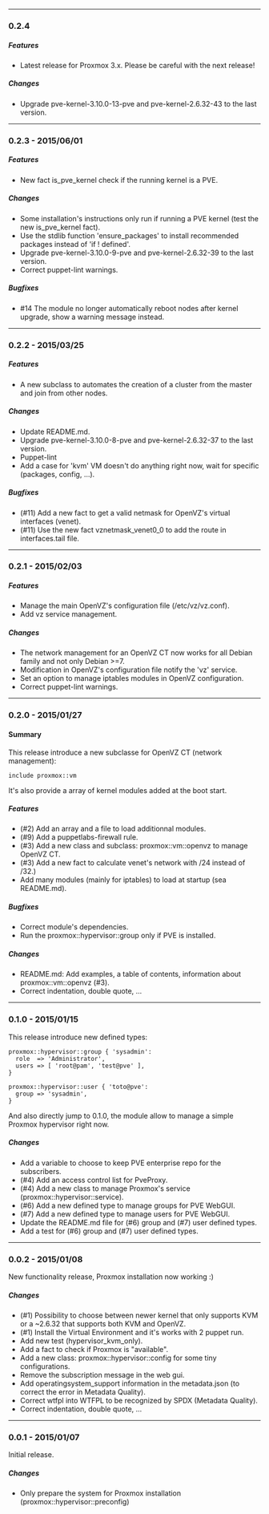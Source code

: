 
---------------------------------------

### 0.2.4

##### Features
* Latest release for Proxmox 3.x. Please be careful with the next release!

##### Changes
* Upgrade pve-kernel-3.10.0-13-pve and pve-kernel-2.6.32-43 to the last version.

---------------------------------------

### 0.2.3 - 2015/06/01

##### Features
* New fact is_pve_kernel check if the running kernel is a PVE.

##### Changes
* Some installation's instructions only run if running a PVE kernel (test the new is_pve_kernel fact).
* Use the stdlib function 'ensure_packages' to install recommended packages instead of 'if ! defined'.
* Upgrade pve-kernel-3.10.0-9-pve and pve-kernel-2.6.32-39 to the last version.
* Correct puppet-lint warnings.

##### Bugfixes
* #14 The module no longer automatically reboot nodes after kernel upgrade, show a warning message instead.

---------------------------------------

### 0.2.2 - 2015/03/25

##### Features
* A new subclass to automates the creation of a cluster from the master and join from other nodes.

##### Changes
* Update README.md.
* Upgrade pve-kernel-3.10.0-8-pve and pve-kernel-2.6.32-37 to the last version.
* Puppet-lint
* Add a case for 'kvm' VM doesn't do anything right now, wait for specific (packages, config, …).

##### Bugfixes
* (#11) Add a new fact to get a valid netmask for OpenVZ's virtual interfaces (venet).
* (#11) Use the new fact vznetmask_venet0_0 to add the route in interfaces.tail file.

---------------------------------------
### 0.2.1 - 2015/02/03

##### Features
* Manage the main OpenVZ's configuration file (/etc/vz/vz.conf).
* Add vz service management.

##### Changes
* The network management for an OpenVZ CT now works for all Debian family and not only Debian >=7.
* Modification in OpenVZ's configuration file notify the 'vz' service.
* Set an option to manage iptables modules in OpenVZ configuration.
* Correct puppet-lint warnings.

---------------------------------------
### 0.2.0 - 2015/01/27

#### Summary
This release introduce a new subclasse for OpenVZ CT (network management):

    include proxmox::vm

It's also provide a array of kernel modules added at the boot start.

##### Features
* (#2) Add an array and a file to load additionnal modules.
* (#9) Add a puppetlabs-firewall rule.
* (#3) Add a new class and subclass: proxmox::vm::openvz to manage OpenVZ CT.
* (#3) Add a new fact to calculate venet's network with /24 instead of /32.)
* Add many modules (mainly for iptables) to load at startup (sea README.md).

##### Bugfixes
* Correct module's dependencies.
* Run the proxmox::hypervisor::group only if PVE is installed.

##### Changes
* README.md: Add examples, a table of contents, information about proxmox::vm::openvz (#3).
* Correct indentation, double quote, ...

---------------------------------------

### 0.1.0 - 2015/01/15

This release introduce new defined types:

    proxmox::hypervisor::group { 'sysadmin':
      role  => 'Administrator',
      users => [ 'root@pam', 'test@pve' ],
    }

    proxmox::hypervisor::user { 'toto@pve':
      group => 'sysadmin',
    }

And also directly jump to 0.1.0, the module allow to manage a simple Proxmox hypervisor right now.

##### Changes
* Add a variable to choose to keep PVE enterprise repo for the subscribers.
* (#4) Add an access control list for PveProxy.
* (#4) Add a new class to manage Proxmox's service (proxmox::hypervisor::service).
* (#6) Add a new defined type to manage groups for PVE WebGUI.
* (#7) Add a new defined type to manage users for PVE WebGUI.
* Update the README.md file for (#6) group and (#7) user defined types.
* Add a test for (#6) group and (#7) user defined types.

---------------------------------------

### 0.0.2 - 2015/01/08

New functionality release, Proxmox installation now working :)

##### Changes
* (#1) Possibility to choose between newer kernel that only supports KVM or a ~2.6.32 that supports both KVM and OpenVZ.
* (#1) Install the Virtual Environment and it's works with 2 puppet run.
* Add new test (hypervisor_kvm_only).
* Add a fact to check if Proxmox is "available".
* Add a new class: proxmox::hypervisor::config for some tiny configurations.
* Remove the subscription message in the web gui.
* Add operatingsystem_support information in the metadata.json (to correct the error in Metadata Quality).
* Correct wtfpl into WTFPL to be recognized by SPDX (Metadata Quality).
* Correct indentation, double quote, ...

---------------------------------------

### 0.0.1 - 2015/01/07

Initial release.

##### Changes
* Only prepare the system for Proxmox installation (proxmox::hypervisor::preconfig)
